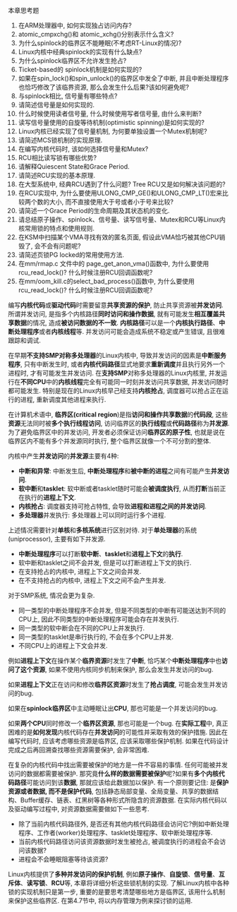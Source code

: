 本章思考题

1. 在ARM处理器中, 如何实现独占访问内存?
2. atomic\_cmpxchg()和 atomic\_xchg()分别表示什么含义?
3. 为什么spinlock的临界区不能睡眠(不考虑RT\-Linux的情况)?
4. Linux内核中经典spinlock的实现有什么缺点?
5. 为什么spinlock临界区不允许发生抢占?
6. Ticket-based的 spinlock机制是如何实现的?
7. 如果在spin\_lock()和spin\_unlock()的临界区中发全了中断, 并且中断处理程序也恰巧修改了该临界资源, 那么会发生什么后果?该如何避免呢?
8. 与spinlock相比, 信号量有哪些特点?
9. 请简述信号量是如何实现的. 
10. 什么时候使用读者信号量, 什么时候使用写者信号量, 由什么来判断?
11. 读写信号量使用的自旋等待机制(optimistic spinning)是如何实现的?
12. Linux内核已经实现了信号量机制, 为何要单独设置一个Mutex机制呢?
13. 请简述MCS锁机制的实现原理. 
14. 在编写内核代码时, 该如何选择信号量和Mutex?
15. RCU相比读写锁有哪些优势?
16. 请解释Quiescent State和Grace Period. 
17. 请简述RCU实现的基本原理. 
18. 在大型系统中, 经典RCU遇到了什么问题? Tree RCU又是如何解决该问题的?
19. 在RCU实现中, 为什么要使用ULONG\_CMP\_GE()和ULONG\_CMP\_LT()宏来比较两个数的大小, 而不直接使用大于号或者小于号来比较?
20. 请简述一个Grace Period的生命周期及其状态机的变化. 
21. 请总结原子操作、spinlock、信号量、读写信号量、Mutex和RCU等Linux内核常用锁的特点和使用规则. 
22. 在KSM中扫描某个VMA寻找有效的匿名页面, 假设此VMA恰巧被其他CPU销毁了, 会不会有问题呢?
23. 请简述页锁PG locked的常用使用方法. 
24. 在mm/rmap.c 文件中的 page\_get\_anon\_vma()函数中, 为什么要使用rcu\_read\_lock()? 什么时候注册RCU回调函数呢?
25. 在mm/oom\_kill.c的select\_bad\_process()函数中, 为什么要使用rcu\_read\_lock()? 什么时候注册RCU回调函数呢?

编写**内核代码**或**驱动代码**时需要留意**共享资源的保护**, 防止共享资源被**并发访问**. 所谓并发访问, 是指多个内核路径**同时访问和操作数据**, 就有可能发生**相互覆盖共享数据**的情况, 造成**被访问数据的不一致**. **内核路径**可以是一个**内核执行路径**、**中断处理程序**或者**内核线程**等. 并发访问可能会造成系统不稳定或产生错误, 且很难跟踪和调试. 

在早期**不支持SMP对称多处理器**的Linux内核中, 导致并发访问的因素是**中断服务程序**, 只有中断发生时, 或者**内核代码路径**显式地要求**重新调度**并且执行另外一个进程时, 才有可能发生并发访问. 在**支持SMP**对称多处理器的Linux内核里, 并发运行在**不同CPU**中的**内核线程**完全有可能同一时刻并发访问共享数据, 并发访问随时都可能发生. 特别是现在的Linux内核早己经支持**内核抢占**, 调度器可以抢占正在运行的进程, 重新调度其他进程来执行. 

在计算机术语中, **临界区(critical region**)是指**访问和操作共享数据**的**代码段**, 这些**资源**无法同时被**多个执行线程访问**, 访问临界区的**执行线程**或**代码路径**称为**并发源**. 为了避免临界区中的并发访问, 开发者必须保证访问**临界区的原子性**, 也就是说在临界区内不能有多个并发源同时执行, 整个临界区就像一个不可分割的整体. 

内核中产生**并发访问**的**并发源**主要有4种:

- **中断和异常**: 中断发生后, **中断处理程序**和**被中断的进程**之间有可能产生**并发访问**. 
- **软中断**和**tasklet**: 软中断或者tasklet随时可能会**被调度执行**, 从而**打断**当前正在执行的**进程上下文**. 
- **内核抢占**: 调度器支持可抢占特性, 会导致**进程和进程之间的并发访问**. 
- **多处理器**并发执行: 多处理器上可以同时运行多个进程. 

上述情况需要针对**单核**和**多核系统**进行区别对待. 对于**单处理器**的系统(uniprocessor), 主要有如下并发源. 

- **中断处理程序**可以打断**软中断**、**tasklet**和**进程上下文**的**执行**. 
- 软中断和tasklet之间不会并发, 但是可以打断进程上下文的执行. 
- 在支持抢占的内核中, 进程上下文之间会并发. 
- 在不支持抢占的内核中, 进程上下文之间不会产生并发. 

对于SMP系统, 情况会更为复杂. 

- 同一类型的中断处理程序不会并发, 但是不同类型的中断有可能送达到不同的CPU上, 因此不同类型的中断处理程序可能会存在并发执行. 
- 同一类型的软中断会在不同的CPU上并发执行. 
- 同一类型的tasklet是串行执行的, 不会在多个CPU上并发. 
- 不同CPU上的进程上下文会并发. 

例如**进程上下文**在操作某个**临界资源**时发生了**中断**, 恰巧某个**中断处理程序**中也**访问了这个资源**, 如果不使用内核同步机制来保护, 那么会发生并发访问的bug. 

如果**进程上下文**正在访问和修改**临界区资源**时发生了**抢占调度**, 可能会发生并发访问的bug. 

如果在**spinlock临界区**中主动睡眠让出**CPU**, 那也可能是一个并发访问的bug. 

如果**两个CPU**同时修改一个**临界区资源**, 那也可能是一个bug. 在**实际工程**中, 真正困难的是**如何发现**内核代码存在**并发访问**的可能性并采取有效的保护措施. 因此在编写代码时, 应该考虑哪些资源是临界区, 应该采取哪些保护机制. 如果在代码设计完成之后再回溯查找哪些资源需要保护, 会非常困难. 

在复杂的内核代码中找出需要被保护的地方是一件不容易的事情. 任何可能被并发访问的数据都需要被保护. 那究竟**什么样的数据需要被保护**呢?如果有**多个内核代码路径**可能访问到该**数据**, 那就应该给此数据加以保护. 有一个原则要记住: 是**保护资源或者数据, 而不是保护代码**, 包括静态局部变量、全局变量、共享的数据结构、Buffer缓存、链表、红黑树等各种形式所隐含的资源数据. 在实际内核代码以及驱动编写过程中, 对资源数据需要做如下一些思考. 

- 除了当前内核代码路径外, 是否还有其他内核代码路径会访问它?例如中断处理程序、工作者(worker)处理程序、tasklet处理程序、软中断处理程序等. 
-  当前内核代码路径访问该资源数据时发生被抢占, 被调度执行的进程会不会访问该数据?
- 进程会不会睡眠阻塞等待该资源?

Linux内核提供了**多种并发访问的保护机制**, 例如**原子操作**、**自旋锁**、**信号量**、**互斥体**、**读写锁**、**RCU**等, 本章将详细分析这些锁机制的实现. 了解Linux内核中各种锁的实现机制只是第一步, 重要的是要思考清楚哪些地方是临界区, 该用什么机制来保护这些临界区. 在第4.7节中, 将以内存管理为例来探讨锁的运用. 